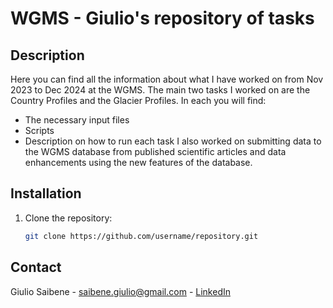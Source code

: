 # WGMS - Giulio's repository of tasks

## Description
Here you can find all the information about what I have worked on from Nov 2023 to Dec 2024 at the WGMS. The main two tasks I worked on are the Country Profiles and the Glacier Profiles. In each you will find:
- The necessary input files
- Scripts
- Description on how to run each task
I also worked on submitting data to the WGMS database from published scientific articles and data enhancements using the new features of the database.

## Installation
1. Clone the repository:
   ```bash
   git clone https://github.com/username/repository.git


## Contact
Giulio Saibene - saibene.giulio@gmail.com - [LinkedIn](www.linkedin.com/in/giulio-saibene-b3a858261)


